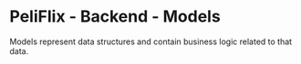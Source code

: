 # **PeliFlix - Backend - Models**
Models represent data structures and contain business logic related to that data.